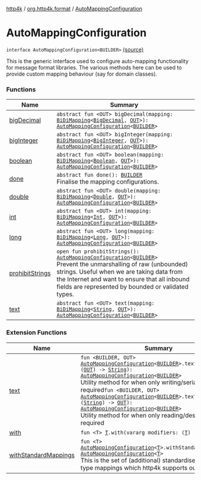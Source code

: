 [http4k](../../index.md) / [org.http4k.format](../index.md) / [AutoMappingConfiguration](./index.md)

# AutoMappingConfiguration

`interface AutoMappingConfiguration<BUILDER>` [(source)](https://github.com/http4k/http4k/blob/master/http4k-core/src/main/kotlin/org/http4k/format/AutoMappingConfiguration.kt#L23)

This is the generic interface used to configure auto-mapping functionality for message format libraries.
The various methods here can be used to provide custom mapping behaviour (say for domain classes).

### Functions

| Name | Summary |
|---|---|
| [bigDecimal](big-decimal.md) | `abstract fun <OUT> bigDecimal(mapping: `[`BiDiMapping`](../../org.http4k.lens/-bi-di-mapping/index.md)`<`[`BigDecimal`](https://docs.oracle.com/javase/9/docs/api/java/math/BigDecimal.html)`, `[`OUT`](big-decimal.md#OUT)`>): `[`AutoMappingConfiguration`](./index.md)`<`[`BUILDER`](index.md#BUILDER)`>` |
| [bigInteger](big-integer.md) | `abstract fun <OUT> bigInteger(mapping: `[`BiDiMapping`](../../org.http4k.lens/-bi-di-mapping/index.md)`<`[`BigInteger`](https://docs.oracle.com/javase/9/docs/api/java/math/BigInteger.html)`, `[`OUT`](big-integer.md#OUT)`>): `[`AutoMappingConfiguration`](./index.md)`<`[`BUILDER`](index.md#BUILDER)`>` |
| [boolean](boolean.md) | `abstract fun <OUT> boolean(mapping: `[`BiDiMapping`](../../org.http4k.lens/-bi-di-mapping/index.md)`<`[`Boolean`](https://kotlinlang.org/api/latest/jvm/stdlib/kotlin/-boolean/index.html)`, `[`OUT`](boolean.md#OUT)`>): `[`AutoMappingConfiguration`](./index.md)`<`[`BUILDER`](index.md#BUILDER)`>` |
| [done](done.md) | `abstract fun done(): `[`BUILDER`](index.md#BUILDER)<br>Finalise the mapping configurations. |
| [double](double.md) | `abstract fun <OUT> double(mapping: `[`BiDiMapping`](../../org.http4k.lens/-bi-di-mapping/index.md)`<`[`Double`](https://kotlinlang.org/api/latest/jvm/stdlib/kotlin/-double/index.html)`, `[`OUT`](double.md#OUT)`>): `[`AutoMappingConfiguration`](./index.md)`<`[`BUILDER`](index.md#BUILDER)`>` |
| [int](int.md) | `abstract fun <OUT> int(mapping: `[`BiDiMapping`](../../org.http4k.lens/-bi-di-mapping/index.md)`<`[`Int`](https://kotlinlang.org/api/latest/jvm/stdlib/kotlin/-int/index.html)`, `[`OUT`](int.md#OUT)`>): `[`AutoMappingConfiguration`](./index.md)`<`[`BUILDER`](index.md#BUILDER)`>` |
| [long](long.md) | `abstract fun <OUT> long(mapping: `[`BiDiMapping`](../../org.http4k.lens/-bi-di-mapping/index.md)`<`[`Long`](https://kotlinlang.org/api/latest/jvm/stdlib/kotlin/-long/index.html)`, `[`OUT`](long.md#OUT)`>): `[`AutoMappingConfiguration`](./index.md)`<`[`BUILDER`](index.md#BUILDER)`>` |
| [prohibitStrings](prohibit-strings.md) | `open fun prohibitStrings(): `[`AutoMappingConfiguration`](./index.md)`<`[`BUILDER`](index.md#BUILDER)`>`<br>Prevent the unmarshalling of raw (unbounded) strings. Useful when we are taking data from the Internet and want to ensure that all inbound fields are represented by bounded or validated types. |
| [text](text.md) | `abstract fun <OUT> text(mapping: `[`BiDiMapping`](../../org.http4k.lens/-bi-di-mapping/index.md)`<`[`String`](https://kotlinlang.org/api/latest/jvm/stdlib/kotlin/-string/index.html)`, `[`OUT`](text.md#OUT)`>): `[`AutoMappingConfiguration`](./index.md)`<`[`BUILDER`](index.md#BUILDER)`>` |

### Extension Functions

| Name | Summary |
|---|---|
| [text](../text.md) | `fun <BUILDER, OUT> `[`AutoMappingConfiguration`](./index.md)`<`[`BUILDER`](../text.md#BUILDER)`>.text(mapping: (`[`OUT`](../text.md#OUT)`) -> `[`String`](https://kotlinlang.org/api/latest/jvm/stdlib/kotlin/-string/index.html)`): `[`AutoMappingConfiguration`](./index.md)`<`[`BUILDER`](../text.md#BUILDER)`>`<br>Utility method for when only writing/serialization is required`fun <BUILDER, OUT> `[`AutoMappingConfiguration`](./index.md)`<`[`BUILDER`](../text.md#BUILDER)`>.text(mapping: (`[`String`](https://kotlinlang.org/api/latest/jvm/stdlib/kotlin/-string/index.html)`) -> `[`OUT`](../text.md#OUT)`): `[`AutoMappingConfiguration`](./index.md)`<`[`BUILDER`](../text.md#BUILDER)`>`<br>Utility method for when only reading/deserialization is required |
| [with](../../org.http4k.core/with.md) | `fun <T> `[`T`](../../org.http4k.core/with.md#T)`.with(vararg modifiers: (`[`T`](../../org.http4k.core/with.md#T)`) -> `[`T`](../../org.http4k.core/with.md#T)`): `[`T`](../../org.http4k.core/with.md#T) |
| [withStandardMappings](../with-standard-mappings.md) | `fun <T> `[`AutoMappingConfiguration`](./index.md)`<`[`T`](../with-standard-mappings.md#T)`>.withStandardMappings(): `[`AutoMappingConfiguration`](./index.md)`<`[`T`](../with-standard-mappings.md#T)`>`<br>This is the set of (additional) standardised string &lt;-&gt; type mappings which http4k supports out of the box. |
